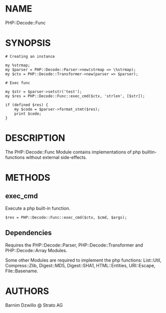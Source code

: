 # NAME

PHP::Decode::Func

# SYNOPSIS

    # Creating an instance

    my %strmap;
    my $parser = PHP::Decode::Parser->new(strmap => \%strmap);
    my $ctx = PHP::Decode::Transformer->new(parser => $parser);

    # Exec func

    my $str = $parser->setstr('test');
    my $res = PHP::Decode::Func::exec_cmd($ctx, 'strlen', [$str]);

    if (defined $res) {
        my $code = $parser->format_stmt($res);
        print $code;
    }

# DESCRIPTION

The PHP::Decode::Func Module contains implementations of php builtin-functions
without external side-effects.

# METHODS

## exec\_cmd

Execute a php built-in function.

    $res = PHP::Decode::Func::exec_cmd($ctx, $cmd, $args);

## Dependencies

Requires the PHP::Decode::Parser, PHP::Decode::Transformer and PHP::Decode::Array Modules.

Some other Modules are required to implement the php functions:
List::Util, Compress::Zlib, Digest::MD5, Digest::SHA1, HTML::Entities, URI::Escape, File::Basename.

# AUTHORS

Barnim Dzwillo @ Strato AG
